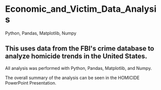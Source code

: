 # Economic_and_Victim_Data_Analysis
Python, Pandas, Matplotlib, Numpy

## This uses data from the FBI's crime database to analyze homicide trends in the United States.  
All analysis was performed with Python, Pandas, Matplotlib, and Numpy.  

The overall summary of the analysis can be seen in the HOMICIDE PowerPoint Presentation.
